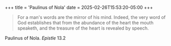 +++
title = 'Paulinus of Nola'
date = 2025-02-26T15:53:20-05:00
+++

> For a man's words are the mirror of his mind. Indeed, the very word of God establishes that from the abundance of the heart the mouth speaketh, and the treasure of the heart is revealed by speech.

Paulinus of Nola. _Epistle_ 13.2